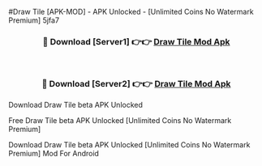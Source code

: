 #Draw Tile [APK-MOD] - APK Unlocked - [Unlimited Coins No Watermark Premium] 5jfa7



<div align="center">

<h3>🔴 Download [Server1] 👉👉 <a href="https://momento.my/?title=Draw_Tile">Draw Tile Mod Apk</a></h3><br>

<h3>🔴 Download [Server2] 👉👉 <a href="https://momento.my/?title=Draw_Tile">Draw Tile Mod Apk</a></h3>
</div>



Download Draw Tile beta APK Unlocked

Free Draw Tile beta APK Unlocked [Unlimited Coins No Watermark Premium]

Download Draw Tile beta APK Unlocked [Unlimited Coins No Watermark Premium] Mod For Android
